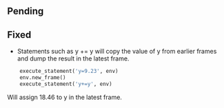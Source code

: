 ## Pending

## Fixed

- Statements such as y += y will copy the value of y from earlier frames and dump the result in the latest frame.

```python
    execute_statement('y=9.23', env)
    env.new_frame()
    execute_statement('y+=y', env)
```

Will assign 18.46 to y in the latest frame.
